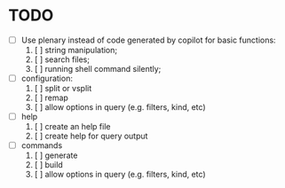 # TODO

- [ ] Use plenary instead of code generated by copilot for basic functions:
    1. [ ] string manipulation;
    2. [ ] search files;
    3. [ ] running shell command silently;
- [ ] configuration:
    1. [ ] split or vsplit
    2. [ ] remap
    3. [ ] allow options in query (e.g. filters, kind, etc)
- [ ] help
    1. [ ] create an help file
    2. [ ] create help for query output
- [ ] commands
    1. [ ] generate
    2. [ ] build 
    3. [ ] allow options in query (e.g. filters, kind, etc)
